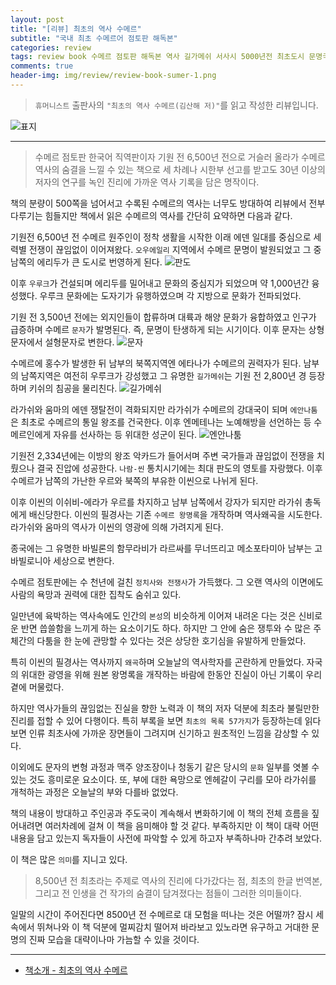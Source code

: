```yaml
---  
layout: post  
title: "[리뷰] 최초의 역사 수메르"  
subtitle: "국내 최초 수메르어 점토판 해독본"  
categories: review  
tags: review book 수메르 점토판 해독본 역사 길가메쉬 서사시 5000년전 최초도시 문명국 해설    
comments: true  
header-img: img/review/review-book-sumer-1.png
---  
```

  
> `휴머니스트` 출판사의 `"최초의 역사 수메르(김산해 저)"`를 읽고 작성한 리뷰입니다.  

![표지](https://theorydb.github.io/assets/img/review/review-book-sumer-1.png)  

---

> 수메르 점토판 한국어 직역판이자 기원 전 6,500년 전으로 거슬러 올라가 수메르 역사의 숨결을 느낄 수 있는 책으로 세 차례나 시한부 선고를 받고도 30년 이상의 저자의 연구를 녹인 진리에 가까운 역사 기록을 담은 명작이다.

책의 분량이 500쪽을 넘어서고 수록된 수메르의 역사는 너무도 방대하여 리뷰에서 전부 다루기는 힘들지만 책에서 읽은 수메르의 역사를 간단히 요약하면 다음과 같다. 

기원전 6,500년 전 수메르 원주인이 정착 생활을 시작한 이래 에덴 일대를 중심으로 세력별 전쟁이 끊임없이 이어져왔다. `오우에일리` 지역에서 수메르 문명이 발원되었고 그 중 남쪽의 에리두가 큰 도시로 번영하게 된다. 
![판도](https://theorydb.github.io/assets/img/review/review-book-sumer-2.png)  

이후 `우루크`가 건설되며 에리두를 밀어내고 문화의 중심지가 되었으며 약 1,000년간 융성했다. 우루크 문화에는 도자기가 유행하였으며 각 지방으로 문화가 전파되었다. 

기원 전 3,500년 전에는 외지인들이 합류하며 대륙과 해양 문화가 융합하였고 인구가 급증하며 수메르 `문자`가 발명된다. 즉, 문명이 탄생하게 되는 시기이다. 이후 문자는 상형문자에서 설형문자로 변한다.
![문자](https://theorydb.github.io/assets/img/review/review-book-sumer-4.png)  

수메르에 홍수가 발생한 뒤 남부의 북쪽지역엔 에타나가 수메르의 권력자가 된다. 남부의 남쪽지역은 여전히 우루크가 강성했고 그 유명한 `길가메쉬`는 기원 전 2,800년 경 등장하며 키쉬의 침공을 물리친다.
![길가메쉬](https://theorydb.github.io/assets/img/review/review-book-sumer-3.png)  

라가쉬와 움마의 에덴 쟁탈전이 격화되지만 라가쉬가 수메르의 강대국이 되며 `에안나툼`은 최초로 수메르의 통일 왕조를 건국한다. 이후 엔메테나는 노예해방을 선언하는 등 수메르인에게 자유를 선사하는 등 위대한 성군이 된다. 
![엔안나툼](https://theorydb.github.io/assets/img/review/review-book-sumer-5.png)  

기원전 2,334년에는 이방의 왕조 악카드가 들어서며 주변 국가들과 끊임없이 전쟁을 치뤘으나 결국 진압에 성공한다. `나람-씬` 통치시기에는 최대 판도의 영토를 자랑했다. 이후 수메르가 남쪽의 가난한 우르와 북쪽의 부유한 이씬으로 나뉘게 된다. 

이후 이씬의 이쉬비-에라가 우르를 차지하고 남부 남쪽에서 강자가 되지만 라가쉬 총독에게 배신당한다. 이씬의 필경사는 기존 `수메르 왕명록`을 개작하며 역사왜곡을 시도한다. 라가쉬와 움마의 역사가 이씬의 영광에 의해 가려지게 된다. 

종국에는 그 유명한 바빌론의 함무라비가 라르싸를 무너뜨리고 메소포타미아 남부는 고바빌로니아 세상으로 변한다. 

수메르 점토판에는 수 천년에 걸친 `정치사와 전쟁사`가 가득했다. 그 오랜 역사의 이면에도 사람의 욕망과 권력에 대한 집착도 숨쉬고 있다. 

일만년에 육박하는 역사속에도 인간의 `본성`의 비슷하게 이어져 내려온 다는 것은 신비로운 반면 씁쓸함을 느끼게 하는 요소이기도 하다. 하지만 그 안에 숨은 쟁투와 수 많은 주체간의 다툼을 한 눈에 관망할 수 있다는 것은 상당한 호기심을 유발하게 만들었다.

특히 이씬의 필경사는 역사까지 `왜곡`하며 오늘날의 역사학자를 곤란하게 만들었다. 자국의 위대한 광영을 위해 원본 왕명록을 개작하는 바람에 한동안 진실이 아닌 기록이 우리 곁에 머물렀다. 

하지만 역사가들의 끊임없는 진실을 향한 노력과 이 책의 저자 덕분에 최초라 불릴만한 진리를 접할 수 있어 다행이다. 특히 부록을 보면 `최초의 목록 57가지`가 등장하는데 읽다보면 인류 최초사에 가까운 장면들이 그려지며 신기하고 원초적인 느낌을 감상할 수 있다.

이외에도 문자의 변형 과정과 맥주 양조장이나 청동기 같은 당시의 `문화` 일부를 엿볼 수 있는 것도 흥미로운 요소이다. 또, 부에 대한 욕망으로 엔헤갈이 구리를 모아 라가쉬를 개척하는 과정은 오늘날의 부와 다를바 없었다. 

책의 내용이 방대하고 주인공과 주도국이 계속해서 변화하기에 이 책의 전체 흐름을 짚어내려면 여러차례에 걸쳐 이 책을 음미해야 할 것 같다. 부족하지만 이 책이 대략 어떤 내용을 담고 있는지 독자들이 사전에 파악할 수 있게 하고자 부족하나마 간추려 보았다. 

이 책은 많은 `의미`를 지니고 있다. 
> 8,500년 전 최초라는 주제로 역사의 진리에 다가갔다는 점, 최초의 한글 번역본, 그리고 전 인생을 건 작가의 숨결이 담겨졌다는 점들이 그러한 의미들이다.

일말의 시간이 주어진다면 8500년 전 수메르로 대 모험을 떠나는 것은 어떨까? 잠시 세속에서 뛰쳐나와 이 책 덕분에 멀찌감치 떨어져 바라보고 있노라면 유구하고 거대한 문명의 진짜 모습을 대략이나마 가늠할 수 있을 것이다.


---

* [책소개 - 최초의 역사 수메르](http://www.yes24.com/Product/Goods/105610591)


